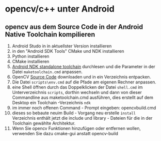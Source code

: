 opencv/c++ unter Android
===========================================

opencv aus dem Source Code in der Android Native Toolchain kompilieren
----------------------------------------------------------------------

1. Android Studo in in aktuellster Version installieren
2. in den "Android SDK Tools" CMake und NDK installieren
3. Python installieren
4. CMake installieren
5. [Android NDK standalone toolchain](https://developer.android.com/ndk/guides/standalone_toolchain.html) durchlesen und die Parameter in der Datei ```maketoolchain.cmd``` anpassen. 
6. OpenCV [Source Code](https://github.com/opencv/opencv/releases) downloaden und in ein Verzeichnis entpacken.
4. Die Datei ```scripts\env.cmd``` auf die Pfade am eigenen Rechner anpassen.
4. eine Shell öffnen durch das Doppelklicken der Datei ```shell.cmd``` im Unterverzeichnis ```scripts```, dorthin wechseln und dann von dieser Commandline aus maketoolchain.cmd ausführen, dies erstellt auf dem Desktop ein Toolchain -Verzeichnis ```ndk```
7. im immer noch offenen Command - Prompt eingeben: opencvbuild.cmd
13. dieses so bebaute neuim Build - Vorgang neu erstelle ```install``` Verzeichnis enthält jetzt die include und library - Dateien für die in der Toolchain gewählte Architektur.
8. Wenn Sie opencv Funktionen hinzufügen oder entfernen wollen, verwenden Sie dazu cmake-gui anstatt opencv-build

